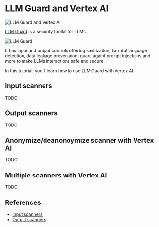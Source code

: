 # LLM Guard and Vertex AI

![LLM Guard and Vertex AI](images/llmguard_vertexai.png)

[LLM Guard](https://llm-guard.com/) is a security toolkit for LLMs. 

![LLM Guard](images/llmguard.png)

It has input and output controls offering sanitization, harmful language detection, data leakage preventaion, guard 
againt prompt injections and more to make LLMs interactions safe and secure.

In this tutorial, you'll learn how to use LLM Guard with Vertex AI.

## Input scanners

TODO

## Output scanners

TODO

## Anonymize/deanonoymize scanner with Vertex AI

TODO

## Multiple scanners with Vertex AI

TODO

## References

* [Input scanners](https://llm-guard.com/input_scanners/anonymize/)
* [Output scanners](https://llm-guard.com/output_scanners/ban_competitors/)